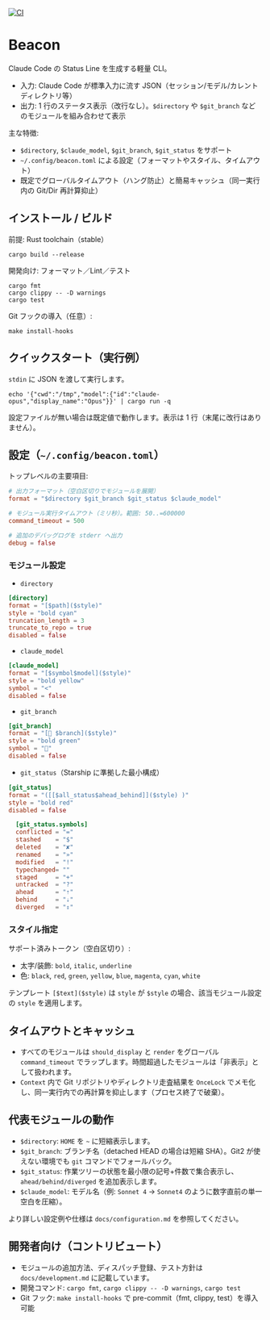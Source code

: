 [![CI](https://github.com/sotayamashita/beacon/actions/workflows/ci.yml/badge.svg)](https://github.com/sotayamashita/beacon/actions/workflows/ci.yml)

# Beacon

Claude Code の Status Line を生成する軽量 CLI。

- 入力: Claude Code が標準入力に流す JSON（セッション/モデル/カレントディレクトリ等）
- 出力: 1 行のステータス表示（改行なし）。`$directory` や `$git_branch` などのモジュールを組み合わせて表示

主な特徴:
- `$directory`, `$claude_model`, `$git_branch`, `$git_status` をサポート
- `~/.config/beacon.toml` による設定（フォーマットやスタイル、タイムアウト）
- 既定でグローバルタイムアウト（ハング防止）と簡易キャッシュ（同一実行内の Git/Dir 再計算抑止）

## インストール / ビルド

前提: Rust toolchain（stable）

```
cargo build --release
```

開発向け: フォーマット／Lint／テスト

```
cargo fmt
cargo clippy -- -D warnings
cargo test
```

Git フックの導入（任意）:

```
make install-hooks
```

## クイックスタート（実行例）

`stdin` に JSON を渡して実行します。

```
echo '{"cwd":"/tmp","model":{"id":"claude-opus","display_name":"Opus"}}' | cargo run -q
```

設定ファイルが無い場合は既定値で動作します。表示は 1 行（末尾に改行はありません）。

## 設定（`~/.config/beacon.toml`）

トップレベルの主要項目:

```toml
# 出力フォーマット（空白区切りでモジュールを展開）
format = "$directory $git_branch $git_status $claude_model"

# モジュール実行タイムアウト（ミリ秒）。範囲: 50..=600000
command_timeout = 500

# 追加のデバッグログを stderr へ出力
debug = false
```

### モジュール設定

- `directory`

```toml
[directory]
format = "[$path]($style)"
style = "bold cyan"
truncation_length = 3
truncate_to_repo = true
disabled = false
```

- `claude_model`

```toml
[claude_model]
format = "[$symbol$model]($style)"
style = "bold yellow"
symbol = "<"
disabled = false
```

- `git_branch`

```toml
[git_branch]
format = "[🌿 $branch]($style)"
style = "bold green"
symbol = "🌿"
disabled = false
```

- `git_status`（Starship に準拠した最小構成）

```toml
[git_status]
format = "([[$all_status$ahead_behind]]($style) )"
style = "bold red"
disabled = false

  [git_status.symbols]
  conflicted = "="
  stashed    = "$"
  deleted    = "✘"
  renamed    = "»"
  modified   = "!"
  typechanged= ""
  staged     = "+"
  untracked  = "?"
  ahead      = "⇡"
  behind     = "⇣"
  diverged   = "⇕"
```

### スタイル指定

サポート済みトークン（空白区切り）:

- 太字/装飾: `bold`, `italic`, `underline`
- 色: `black`, `red`, `green`, `yellow`, `blue`, `magenta`, `cyan`, `white`

テンプレート `[$text]($style)` は `style` が `$style` の場合、該当モジュール設定の `style` を適用します。

## タイムアウトとキャッシュ

- すべてのモジュールは `should_display` と `render` をグローバル `command_timeout` でラップします。時間超過したモジュールは「非表示」として扱われます。
- `Context` 内で Git リポジトリやディレクトリ走査結果を `OnceLock` でメモ化し、同一実行内での再計算を抑止します（プロセス終了で破棄）。

## 代表モジュールの動作

- `$directory`: `HOME` を `~` に短縮表示します。
- `$git_branch`: ブランチ名（detached HEAD の場合は短縮 SHA）。Git2 が使えない環境でも `git` コマンドでフォールバック。
- `$git_status`: 作業ツリーの状態を最小限の記号+件数で集合表示し、`ahead/behind/diverged` を追加表示します。
- `$claude_model`: モデル名（例: `Sonnet 4` → `Sonnet4` のように数字直前の単一空白を圧縮）。

より詳しい設定例や仕様は `docs/configuration.md` を参照してください。

## 開発者向け（コントリビュート）

- モジュールの追加方法、ディスパッチ登録、テスト方針は `docs/development.md` に記載しています。
- 開発コマンド: `cargo fmt`, `cargo clippy -- -D warnings`, `cargo test`
- Git フック: `make install-hooks` で pre-commit（fmt, clippy, test）を導入可能
